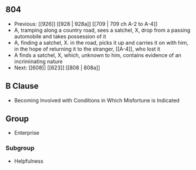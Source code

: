 ## 804
- Previous: [[926]] [[928 | 928a]] [[709 | 709 ch A-2 to A-4]] 
- A, tramping along a country road, sees a satchel, X, drop from a passing automobile and takes possession of it
- A, finding a satchel, X. in the road, picks it up and carries it on with him, in the hope of returning it to the stranger, [[A-4]], who lost it
- A finds a satchel, X, which, unknown to him, contains evidence of an incriminating nature
- Next: [[608]] [[623]] [[808 | 808a]] 

## B Clause
- Becoming Invoived with Conditions in Which Misfortune is Indicated

## Group
- Enterprise

### Subgroup
- Helpfulness

